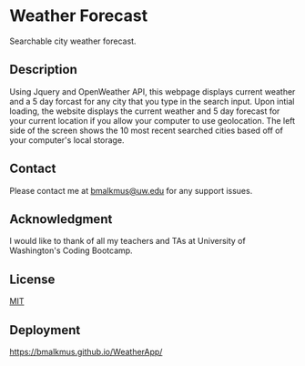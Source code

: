 

# Weather Forecast
Searchable city weather forecast.
## Description
Using Jquery and OpenWeather API, this webpage displays current weather and a 5 day forcast for any city that you type in the search input. Upon intial loading, the website displays the current weather and 5 day forecast for your current location if you allow your computer to use geolocation. The left side of the screen shows the 10 most recent searched cities based off of your computer's local storage. 
## Contact
Please contact me at bmalkmus@uw.edu for any support issues.
## Acknowledgment
I would like to thank of all my teachers and TAs at University of Washington's Coding Bootcamp. 

## License
[MIT](https://choosealicense.com/licenses/mit/)

## Deployment
https://bmalkmus.github.io/WeatherApp/
